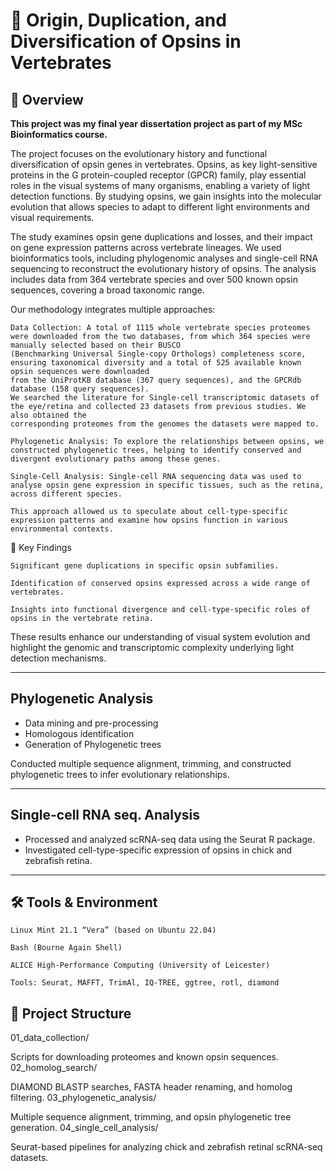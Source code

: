 # 🧬 Origin, Duplication, and Diversification of Opsins in Vertebrates

## 📖 Overview

**This project was my final year dissertation project as part of my MSc Bioinformatics course.**

The project focuses on the evolutionary history and functional diversification of opsin genes in vertebrates. 
Opsins, as key light-sensitive proteins in the G protein-coupled receptor (GPCR) family, play essential roles in the visual systems of many organisms, enabling a variety of light detection functions. 
By studying opsins, we gain insights into the molecular evolution that allows species to adapt to different light environments and visual requirements.

The study examines opsin gene duplications and losses, and their impact on gene expression patterns across vertebrate lineages.
We used bioinformatics tools, including phylogenomic analyses and single-cell RNA sequencing to reconstruct the evolutionary history of opsins.
The analysis includes data from 364 vertebrate species and over 500 known opsin sequences, covering a broad taxonomic range.

Our methodology integrates multiple approaches:

    Data Collection: A total of 1115 whole vertebrate species proteomes were downloaded from the two databases, from which 364 species were manually selected based on their BUSCO
    (Benchmarking Universal Single-copy Orthologs) completeness score, ensuring taxonomical diversity and a total of 525 available known opsin sequences were downloaded 
    from the UniProtKB database (367 query sequences), and the GPCRdb database (158 query sequences).
    We searched the literature for Single-cell transcriptomic datasets of the eye/retina and collected 23 datasets from previous studies. We also obtained the 
    corresponding proteomes from the genomes the datasets were mapped to.
    
    Phylogenetic Analysis: To explore the relationships between opsins, we constructed phylogenetic trees, helping to identify conserved and divergent evolutionary paths among these genes.
    
    Single-Cell Analysis: Single-cell RNA sequencing data was used to analyse opsin gene expression in specific tissues, such as the retina, across different species. 
    
    This approach allowed us to speculate about cell-type-specific expression patterns and examine how opsins function in various environmental contexts.

🌟 Key Findings

    Significant gene duplications in specific opsin subfamilies.

    Identification of conserved opsins expressed across a wide range of vertebrates.

    Insights into functional divergence and cell-type-specific roles of opsins in the vertebrate retina.

These results enhance our understanding of visual system evolution and highlight the genomic and transcriptomic complexity underlying light detection mechanisms.

---

## Phylogenetic Analysis

- Data mining and pre-processing
- Homologous identification
- Generation of Phylogenetic trees

Conducted multiple sequence alignment, trimming, and constructed phylogenetic trees to infer evolutionary relationships.

---

## Single-cell RNA seq. Analysis

- Processed and analyzed scRNA-seq data using the Seurat R package.
- Investigated cell-type-specific expression of opsins in chick and zebrafish retina.
  
---

## 🛠️ Tools & Environment

    Linux Mint 21.1 “Vera” (based on Ubuntu 22.04)

    Bash (Bourne Again Shell)

    ALICE High-Performance Computing (University of Leicester)

    Tools: Seurat, MAFFT, TrimAl, IQ-TREE, ggtree, rotl, diamond

## 🧭 Project Structure

01_data_collection/

Scripts for downloading proteomes and known opsin sequences.
02_homolog_search/

DIAMOND BLASTP searches, FASTA header renaming, and homolog filtering.
03_phylogenetic_analysis/

Multiple sequence alignment, trimming, and opsin phylogenetic tree generation.
04_single_cell_analysis/

Seurat-based pipelines for analyzing chick and zebrafish retinal scRNA-seq datasets.

